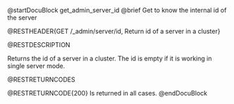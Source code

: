 
@startDocuBlock get_admin_server_id
@brief Get to know the internal id of the server

@RESTHEADER{GET /_admin/server/id, Return id of a server in a cluster}

@RESTDESCRIPTION

Returns the id of a server in a cluster.
The id is empty if it is working in single server mode.

@RESTRETURNCODES

@RESTRETURNCODE{200}
Is returned in all cases.
@endDocuBlock

